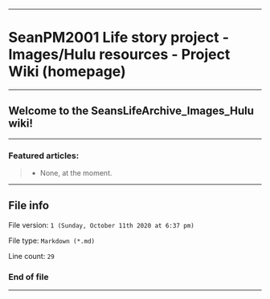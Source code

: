 
***

# SeanPM2001 Life story project - Images/Hulu resources - Project Wiki (homepage)

***

## Welcome to the SeansLifeArchive_Images_Hulu wiki!

***

### Featured articles:

> * None, at the moment.

***

## File info

File version: `1 (Sunday, October 11th 2020 at 6:37 pm)`

File type: `Markdown (*.md)`

Line count: `29`

### End of file

***
